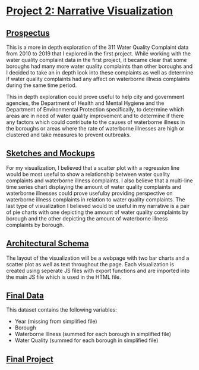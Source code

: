 # [Project 2: Narrative Visualization](https://sheri-kamal.github.io/DATA73200-SP2020/Narrative/)

## [Prospectus](https://github.com/sheri-kamal/DATA73200-SP2020/tree/master/Narrative)
This is a more in depth exploration of the 311 Water Quality Complaint data from 2010 to 2019 that I explored in the first project. While working with the water quality complaint data in the first project, it became clear that some boroughs had many more water quality complaints than other boroughs and I decided to take an in depth look into these complaints as well as determine if water quality complaints had any affect on waterborne illness complaints during the same time period. 

This in depth exploration could prove useful to help city and government agencies, the Department of Health and Mental Hygiene and the Department of Environmental Protection specifically, to determine which areas are in need of water quality improvement and to determine if there any factors which could contribute to the causes of waterborne illness in the boroughs or areas where the rate of waterborne illnesses are high or clustered and take measures to prevent outbreaks.

## [Sketches and Mockups](https://github.com/sheri-kamal/DATA73200-SP2020/blob/master/Narrative/Sketches%20and%20Mockups.png)
For my visualization, I believed that a scatter plot with a regression line would be most useful to show a relationship between water quality complaints and waterborne illness complaints. I also believe that a multi-line time series chart displaying the amount of water quality complaints and waterborne illnesses could prove usefulby providing perspective on waterborne illness complaints in relation to water quality complaints. The last type of visualization I believed would be useful in my narrative is a pair of pie charts with one depicting the amount of water quality complaints by borough and the other depicting the amount of waterborne illness complaints by borough.

## [Architectural Schema](https://github.com/sheri-kamal/DATA73200-SP2020/blob/master/Narrative/Architectural%20Schema.png)
The layout of the visualization will be a webpage with two bar charts and a scatter plot as well as text throughout the page. Each visualization is created using seperate JS files with export functions and are imported into the main JS file which is used in the HTML file.

## [Final Data](https://github.com/sheri-kamal/DATA73200-SP2020/blob/master/Narrative/Final%20Dataset.csv)
This dataset contains the following  variables:
  * Year (missing from simplified file)
  * Borough
  * Waterborne Illness (summed for each borough in simplified file)
  * Water Quality (summed for each borough in simplified file)

## [Final Project](https://sheri-kamal.github.io/DATA73200-SP2020/Narrative/)

